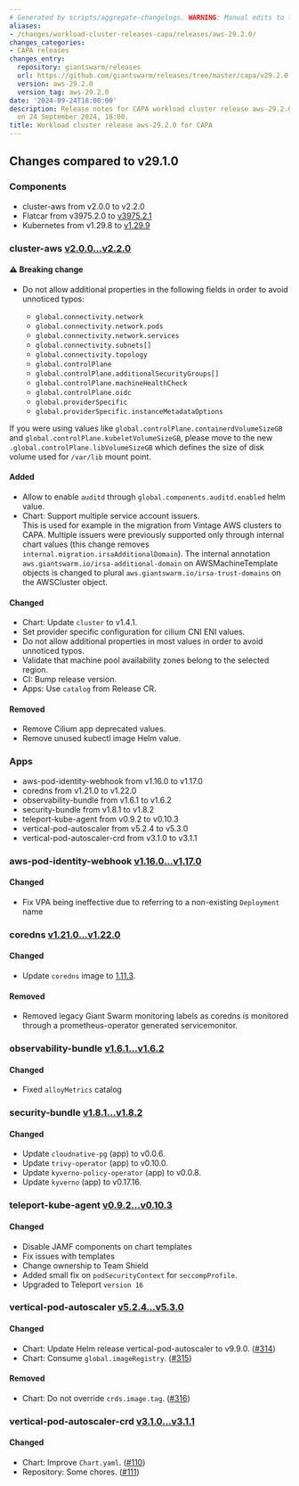 ```yaml
---
# Generated by scripts/aggregate-changelogs. WARNING: Manual edits to this files will be overwritten.
aliases:
- /changes/workload-cluster-releases-capa/releases/aws-29.2.0/
changes_categories:
- CAPA releases
changes_entry:
  repository: giantswarm/releases
  url: https://github.com/giantswarm/releases/tree/master/capa/v29.2.0
  version: aws-29.2.0
  version_tag: aws-29.2.0
date: '2024-09-24T18:00:00'
description: Release notes for CAPA workload cluster release aws-29.2.0, published
  on 24 September 2024, 18:00.
title: Workload cluster release aws-29.2.0 for CAPA
---
```


## Changes compared to v29.1.0

### Components

- cluster-aws from v2.0.0 to v2.2.0
- Flatcar from v3975.2.0 to [v3975.2.1](https://www.flatcar.org/releases#release-3975.2.1)
- Kubernetes from v1.29.8 to [v1.29.9](https://github.com/kubernetes/kubernetes/blob/master/CHANGELOG/CHANGELOG-1.29.md#changelog-since-v1298)

### cluster-aws [v2.0.0...v2.2.0](https://github.com/giantswarm/cluster-aws/compare/v2.0.0...v2.2.0)

#### ⚠️ Breaking change

- Do not allow additional properties in the following fields in order to avoid unnoticed typos:

  - `global.connectivity.network`
  - `global.connectivity.network.pods`
  - `global.connectivity.network.services`
  - `global.connectivity.subnets[]`
  - `global.connectivity.topology`
  - `global.controlPlane`
  - `global.controlPlane.additionalSecurityGroups[]`
  - `global.controlPlane.machineHealthCheck`
  - `global.controlPlane.oidc`
  - `global.providerSpecific`
  - `global.providerSpecific.instanceMetadataOptions`

If you were using values like `global.controlPlane.containerdVolumeSizeGB` and `global.controlPlane.kubeletVolumeSizeGB`, please move to the new `.global.controlPlane.libVolumeSizeGB` which defines the size of disk volume used for `/var/lib` mount point.

#### Added

- Allow to enable `auditd` through `global.components.auditd.enabled` helm value.
- Chart: Support multiple service account issuers.\
  This is used for example in the migration from Vintage AWS clusters to CAPA. Multiple issuers were previously supported only through internal chart values (this change removes `internal.migration.irsaAdditionalDomain`). The internal annotation `aws.giantswarm.io/irsa-additional-domain` on AWSMachineTemplate objects is changed to plural `aws.giantswarm.io/irsa-trust-domains` on the AWSCluster object.

#### Changed

- Chart: Update `cluster` to v1.4.1.
- Set provider specific configuration for cilium CNI ENI values.
- Do not allow additional properties in most values in order to avoid unnoticed typos.
- Validate that machine pool availability zones belong to the selected region.
- CI: Bump release version.
- Apps: Use `catalog` from Release CR.

#### Removed

- Remove Cilium app deprecated values.
- Remove unused kubectl image Helm value.

### Apps

- aws-pod-identity-webhook from v1.16.0 to v1.17.0
- coredns from v1.21.0 to v1.22.0
- observability-bundle from v1.6.1 to v1.6.2
- security-bundle from v1.8.1 to v1.8.2
- teleport-kube-agent from v0.9.2 to v0.10.3
- vertical-pod-autoscaler from v5.2.4 to v5.3.0
- vertical-pod-autoscaler-crd from v3.1.0 to v3.1.1

### aws-pod-identity-webhook [v1.16.0...v1.17.0](https://github.com/giantswarm/aws-pod-identity-webhook-app/compare/v1.16.0...v1.17.0)

#### Changed

- Fix VPA being ineffective due to referring to a non-existing `Deployment` name

### coredns [v1.21.0...v1.22.0](https://github.com/giantswarm/coredns-app/compare/v1.21.0...v1.22.0)

#### Changed

- Update `coredns` image to [1.11.3](https://github.com/coredns/coredns/releases/tag/v1.11.3).

#### Removed

- Removed legacy Giant Swarm monitoring labels as coredns is monitored through a prometheus-operator generated servicemonitor.

### observability-bundle [v1.6.1...v1.6.2](https://github.com/giantswarm/observability-bundle/compare/v1.6.1...v1.6.2)

#### Changed

- Fixed `alloyMetrics` catalog

### security-bundle [v1.8.1...v1.8.2](https://github.com/giantswarm/security-bundle/compare/v1.8.1...v1.8.2)

#### Changed

- Update `cloudnative-pg` (app) to v0.0.6.
- Update `trivy-operator` (app) to v0.10.0.
- Update `kyverno-policy-operator` (app) to v0.0.8.
- Update `kyverno` (app) to v0.17.16.

### teleport-kube-agent [v0.9.2...v0.10.3](https://github.com/giantswarm/teleport-kube-agent-app/compare/v0.9.2...v0.10.3)

#### Changed

- Disable JAMF components on chart templates
- Fix issues with templates
- Change ownership to Team Shield
- Added small fix on `podSecurityContext` for `seccompProfile`.
- Upgraded to Teleport `version 16`

### vertical-pod-autoscaler [v5.2.4...v5.3.0](https://github.com/giantswarm/vertical-pod-autoscaler-app/compare/v5.2.4...v5.3.0)

#### Changed

- Chart: Update Helm release vertical-pod-autoscaler to v9.9.0. ([#314](https://github.com/giantswarm/vertical-pod-autoscaler-app/pull/314))
- Chart: Consume `global.imageRegistry`. ([#315](https://github.com/giantswarm/vertical-pod-autoscaler-app/pull/315))

#### Removed

- Chart: Do not override `crds.image.tag`. ([#316](https://github.com/giantswarm/vertical-pod-autoscaler-app/pull/316))

### vertical-pod-autoscaler-crd [v3.1.0...v3.1.1](https://github.com/giantswarm/vertical-pod-autoscaler-crd/compare/v3.1.0...v3.1.1)

#### Changed

- Chart: Improve `Chart.yaml`. ([#110](https://github.com/giantswarm/vertical-pod-autoscaler-crd/pull/110))
- Repository: Some chores. ([#111](https://github.com/giantswarm/vertical-pod-autoscaler-crd/pull/111))
